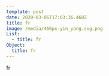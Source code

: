 ```yaml
---
template: post
date: 2020-03-06T17:03:36.468Z
title: fr
image: /media/466px-yin_yang.svg.png
List:
  - title: fr
Object:
  title: fr
---
```

fr